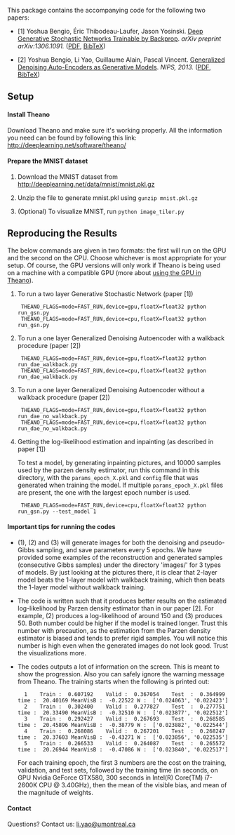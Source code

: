 This package contains the accompanying code for the following two papers:

* \[1\] Yoshua Bengio, Éric Thibodeau-Laufer, Jason
  Yosinski. [Deep Generative Stochastic Networks Trainable by Backprop](http://arxiv.org/abs/1306.1091). _arXiv
  preprint arXiv:1306.1091._ ([PDF](http://arxiv.org/pdf/1306.1091v3),
  [BibTeX](https://raw.github.com/yosinski/GSN/master/doc/gsn.bib))

* \[2\] Yoshua Bengio, Li Yao, Guillaume Alain, Pascal
  Vincent. [Generalized Denoising Auto-Encoders as Generative Models](http://papers.nips.cc/paper/5023-generalized-denoising-auto-encoders-as-generative-models). _NIPS,
  2013._ ([PDF](http://media.nips.cc/nipsbooks/nipspapers/paper_files/nips26/491.pdf),
  [BibTeX](https://raw.github.com/yosinski/GSN/master/doc/dae.bib))



Setup
---------------------

#### Install Theano

Download Theano and make sure it's working properly.  All the
information you need can be found by following this link:
http://deeplearning.net/software/theano/

#### Prepare the MNIST dataset

1. Download the MNIST dataset from http://deeplearning.net/data/mnist/mnist.pkl.gz

2. Unzip the file to generate mnist.pkl using `gunzip mnist.pkl.gz`

3. (Optional) To visualize MNIST, run `python image_tiler.py`



Reproducing the Results
---------------------

The below commands are given in two formats: the first will run on the
GPU and the second on the CPU. Choose whichever is most appropriate
for your setup.  Of course, the GPU versions will only work if Theano
is being used on a machine with a compatible GPU (more about
[using the GPU in Theano](http://deeplearning.net/software/theano/tutorial/using_gpu.html)).

1. To run a two layer Generative Stochastic Network (paper \[1\])

        THEANO_FLAGS=mode=FAST_RUN,device=gpu,floatX=float32 python run_gsn.py
        THEANO_FLAGS=mode=FAST_RUN,device=cpu,floatX=float32 python run_gsn.py

2. To run a one layer Generalized Denoising Autoencoder with a walkback procedure (paper \[2\])

        THEANO_FLAGS=mode=FAST_RUN,device=gpu,floatX=float32 python run_dae_walkback.py
        THEANO_FLAGS=mode=FAST_RUN,device=cpu,floatX=float32 python run_dae_walkback.py

3. To run a one layer Generalized Denoising Autoencoder without a walkback procedure (paper \[2\])

        THEANO_FLAGS=mode=FAST_RUN,device=gpu,floatX=float32 python run_dae_no_walkback.py
        THEANO_FLAGS=mode=FAST_RUN,device=cpu,floatX=float32 python run_dae_no_walkback.py

4. Getting the log-likelihood estimation and inpainting (as described in paper \[1\])

    To test a model, by generating inpainting pictures, and 10000
    samples used by the parzen density estimator, run this command in
    this directory, with the `params_epoch_X.pkl` and `config` file
    that was generated when training the model. If multiple
    `params_epoch_X.pkl` files are present, the one with the largest
    epoch number is used.

        THEANO_FLAGS=mode=FAST_RUN,device=cpu,floatX=float32 python run_gsn.py --test_model 1



#### Important tips for running the codes

* (1), (2) and (3) will generate images for both the denoising and
  pseudo-Gibbs sampling, and save parameters every 5 epochs. We have
  provided some examples of the reconstruction and generated samples
  (consecutive Gibbs samples) under the directory 'images/' for 3
  types of models. By just looking at the pictures there, it is clear
  that 2-layer model beats the 1-layer model with walkback training,
  which then beats the 1-layer model without walkback training.

* The code is written such that it produces better results on the
  estimated log-likelihood by Parzen density estimator than in our
  paper \[2\]. For example, (2) produces a log-likelihood of around
  150 and (3) produces 50. Both number could be higher if the model is
  trained longer. Trust this number with precaution, as the estimation
  from the Parzen density estimator is biased and tends to prefer
  rigid samples. You will notice this number is high even when the
  generated images do not look good. Trust the visualizations more.

* The codes outputs a lot of information on the screen. This is meant
  to show the progression. Also you can safely ignore the warning
  message from Theano. The training starts when the following is
  printed out:

        1    Train :  0.607192    Valid :  0.367054    Test  :  0.364999    time :  20.40169 MeanVisB :  -0.22522 W :  ['0.024063', '0.022423']
        2    Train :  0.302400    Valid :  0.277827    Test  :  0.277751    time :  20.33490 MeanVisB :  -0.32510 W :  ['0.023877', '0.022512']
        3    Train :  0.292427    Valid :  0.267693    Test  :  0.268585    time :  20.45896 MeanVisB :  -0.38779 W :  ['0.023882', '0.022544']
        4    Train :  0.268086    Valid :  0.267201    Test  :  0.268247    time :  20.37603 MeanVisB :  -0.43271 W :  ['0.023856', '0.022535']
        5    Train :  0.266533    Valid :  0.264087    Test  :  0.265572    time :  20.26944 MeanVisB :  -0.47086 W :  ['0.023840', '0.022517']

  For each training epoch, the first 3 numbers are the cost on the
  training, validation, and test sets, followed by the training time
  (in seconds, on GPU Nvidia GeForce GTX580, 300 seconds in Intel(R)
  Core(TM) i7-2600K CPU @ 3.40GHz), then the mean of the visible bias,
  and mean of the magnitude of weights.


#### Contact

Questions? Contact us: li.yao@umontreal.ca
